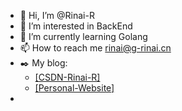 - 👋 Hi, I’m @Rinai-R
- 👀 I’m interested in BackEnd
- 🌱 I’m currently learning Golang
- 📫 How to reach me rinai@g-rinai.cn
- ✒️ My blog: 
  - [[CSDN-Rinai-R]](https://blog.csdn.net/qq_60409213?spm=1010.2135.3001.5421)
  - [[Personal-Website]](https://rinai-r.github.io/)
- <!---
  Rinai-R/Rinai-R is a ✨ special ✨ repository because its `README.md` (this file) appears on your GitHub profile.
  You can click the Preview link to take a look at your changes.
  --->
